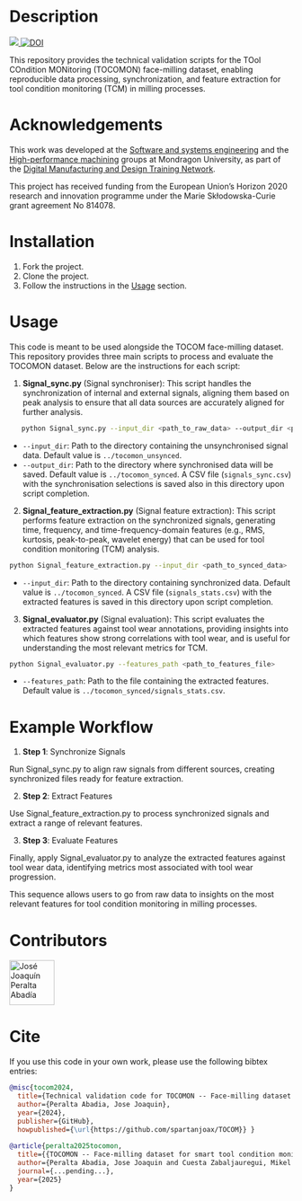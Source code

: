 # Description
<a href="https://github.com/spartanjoax/TOCOM">
    <img src="https://img.shields.io/badge/Python-3.7%20%7C%203.8-blue?style=for-the-badge&logo=python" />
</a>
<a href="https://doi.org/10.5281/zenodo.14012462"><img src="https://zenodo.org/badge/880366201.svg" alt="DOI"></a>

This repository provides the technical validation scripts for the TOol COndition MONitoring (TOCOMON) face-milling dataset, 
enabling reproducible data processing, synchronization, and feature extraction for tool condition monitoring (TCM) in milling processes.

# Acknowledgements
This work was developed at the [Software and systems engineering](https://www.mondragon.edu/en/research-transfer/engineering-technology/research-and-transfer-groups/software-systems-engineering) 
and the [High-performance machining](https://www.mondragon.edu/en/research-transfer/engineering-technology/research-and-transfer-groups/high-performance-machining) 
groups at Mondragon University, as part of the [Digital Manufacturing and Design Training Network](https://dimanditn.eu/es/home).

This project has received funding from the European Union’s Horizon 2020 research and innovation programme under the Marie Skłodowska-Curie grant agreement No 814078.

# Installation
1. Fork the project.
2. Clone the project.
3. Follow the instructions in the [Usage](#usage) section.

# Usage
This code is meant to be used alongside the TOCOM face-milling dataset. This repository provides three main scripts to process and evaluate the TOCOMON dataset. 
Below are the instructions for each script:

1. **Signal_sync.py** (Signal synchroniser):
This script handles the synchronization of internal and external signals, aligning them based on peak analysis to ensure that all data sources are accurately 
aligned for further analysis. 

```bash
   python Signal_sync.py --input_dir <path_to_raw_data> --output_dir <path_to_synced_data>
```
- `--input_dir`: Path to the directory containing the unsynchronised signal data. Default value is `../tocomon_unsynced`.
- `--output_dir`: Path to the directory where synchronised data will be saved. Default value is `../tocomon_synced`. A CSV file (`signals_sync.csv`) with the synchronisation selections is saved also in this directory  upon script completion.

2. **Signal_feature_extraction.py** (Signal feature extraction):
This script performs feature extraction on the synchronized signals, generating time, frequency, and time-frequency-domain features 
(e.g., RMS, kurtosis, peak-to-peak, wavelet energy) that can be used for tool condition monitoring (TCM) analysis.

```bash
python Signal_feature_extraction.py --input_dir <path_to_synced_data>
```
- `--input_dir`: Path to the directory containing synchronized data. Default value is `../tocomon_synced`. A CSV file (`signals_stats.csv`) with the extracted features 
is saved in this directory upon script completion.

3. **Signal_evaluator.py** (Signal evaluation):
This script evaluates the extracted features against tool wear annotations, providing insights into which features show strong correlations with tool wear, and is 
useful for understanding the most relevant metrics for TCM.

```bash
python Signal_evaluator.py --features_path <path_to_features_file>
```
- `--features_path`: Path to the file containing the extracted features. Default value is `../tocomon_synced/signals_stats.csv`.

# Example Workflow
1. **Step 1**: Synchronize Signals

Run Signal_sync.py to align raw signals from different sources, creating synchronized files ready for feature extraction.

2. **Step 2**: Extract Features

Use Signal_feature_extraction.py to process synchronized signals and extract a range of relevant features.

3. **Step 3**: Evaluate Features

Finally, apply Signal_evaluator.py to analyze the extracted features against tool wear data, identifying metrics most associated with tool wear progression.

This sequence allows users to go from raw data to insights on the most relevant features for tool condition monitoring in milling processes.

# Contributors

[//]: contributor-faces

<a href="https://github.com/spartanjoax"><img src="https://avatars.githubusercontent.com/u/29443664?v=4" title="José Joaquín Peralta Abadía" width="80" height="80"></a>

[//]: contributor-faces

# Cite

If you use this code in your own work, please use the following bibtex entries:

```bibtex
@misc{tocom2024, 
  title={Technical validation code for TOCOMON -- Face-milling dataset for smart tool condition monitoring}, 
  author={Peralta Abadia, Jose Joaquin}, 
  year={2024}, 
  publisher={GitHub}, 
  howpublished={\url{https://github.com/spartanjoax/TOCOM}} }
  
@article{peralta2025tocomon,
  title={{TOCOMON -- Face-milling dataset for smart tool condition monitoring}},
  author={Peralta Abadia, Jose Joaquin and Cuesta Zabaljauregui, Mikel and Larrinaga Barrenechea, Felix},
  journal={...pending...},
  year={2025}
}
```